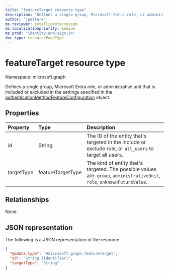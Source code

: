 ```yaml
---
title: "featureTarget resource type"
description: "Defines a single group, Microsoft Entra role, or administrative unit that is included or excluded in the settings specified in the authenticationMethodFeatureConfiguration object."
author: "jpettere"
ms.reviewer: intelligentaccesspm
ms.localizationpriority: medium
ms.prod: "identity-and-sign-in"
doc_type: resourcePageType
---
```


# featureTarget resource type

Namespace: microsoft.graph

Defines a single group, Microsoft Entra role, or administrative unit that is included or excluded in the settings specified in the [authenticationMethodFeatureConfiguration](authenticationmethodfeatureconfiguration.md) object.

## Properties
|Property|Type|Description|
|:---|:---|:---|
|id|String|The ID of the entity that's targeted in the include or exclude rule, or `all_users` to target all users.|
|targetType|featureTargetType|The kind of entity that's targeted. The possible values are: `group`, `administrativeUnit`, `role`, `unknownFutureValue`.|

## Relationships
None.

## JSON representation
The following is a JSON representation of the resource.
<!-- {
  "blockType": "resource",
  "@odata.type": "microsoft.graph.featureTarget"
}
-->
``` json
{
  "@odata.type": "#microsoft.graph.featureTarget",
  "id": "String (identifier)",
  "targetType": "String"
}
```
